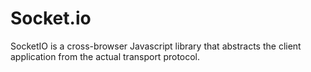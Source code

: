 # Socket.io

SocketIO is a cross-browser Javascript library that abstracts the client application from the actual transport protocol.
